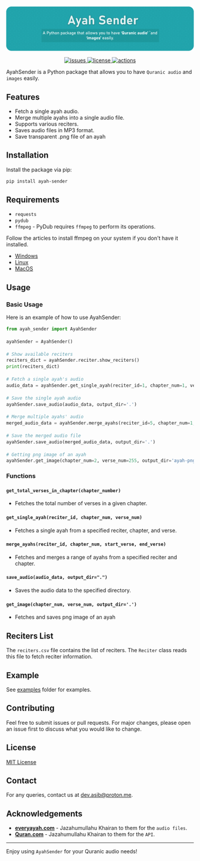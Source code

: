 <p align="center">
  <img alt="" style="{max-height: 50px}" src="./img/ayah-sender-v0.1.6.png">
</p>

<p align="center">
    <a href="https://img.shields.io/github/issues/codewithasib/ayah-sender">
        <img alt="issues" src="https://img.shields.io/github/issues/codewithasib/ayah-sender">
    </a>
    <a href="https://img.shields.io/github/license/codewithasib/ayah-sender">
        <img alt="license" src="https://img.shields.io/github/license/codewithasib/ayah-sender">
    </a>
        <a href="https://github.com/codewithasib/ayah-sender/actions/workflows/python-publish.yml">
        <img alt="actions" src="https://github.com/codewithasib/ayah-sender/actions/workflows/python-publish.yml/badge.svg">
    </a>
</p>


AyahSender is a Python package that allows you to have `Quranic audio` and `images` easily.

## Features

- Fetch a single ayah audio.
- Merge multiple ayahs into a single audio file.
- Supports various reciters.
- Saves audio files in MP3 format.
- Save transparent .png file of an ayah

## Installation

Install the package via pip:

```bash
pip install ayah-sender
```

## Requirements

- `requests`
- `pydub`
- `ffmpeg` - PyDub requires `ffmpeg` to perform its operations. 

Follow the articles to install ffmpeg on your system if you don't have it installed.

- [Windows](https://www.geeksforgeeks.org/how-to-install-ffmpeg-on-windows/)
- [Linux](https://www.geeksforgeeks.org/how-to-install-ffmpeg-in-linux/)
- [MacOS](https://phoenixnap.com/kb/ffmpeg-mac)

## Usage

### Basic Usage

Here is an example of how to use AyahSender:

```python
from ayah_sender import AyahSender

ayahSender = AyahSender()

# Show available reciters
reciters_dict = ayahSender.reciter.show_reciters()
print(reciters_dict)

# Fetch a single ayah's audio
audio_data = ayahSender.get_single_ayah(reciter_id=1, chapter_num=1, verse_num=1)

# Save the single ayah audio
ayahSender.save_audio(audio_data, output_dir='.')

# Merge multiple ayahs' audio
merged_audio_data = ayahSender.merge_ayahs(reciter_id=5, chapter_num=1, start_verse=1, end_verse=5)

# Save the merged audio file
ayahSender.save_audio(merged_audio_data, output_dir='.')

# Getting png image of an ayah
ayahSender.get_image(chapter_num=2, verse_num=255, output_dir='ayah-png')
```

### Functions

#### `get_total_verses_in_chapter(chapter_number)`

- Fetches the total number of verses in a given chapter.

#### `get_single_ayah(reciter_id, chapter_num, verse_num)`

- Fetches a single ayah from a specified reciter, chapter, and verse.

#### `merge_ayahs(reciter_id, chapter_num, start_verse, end_verse)`

- Fetches and merges a range of ayahs from a specified reciter and chapter.

#### `save_audio(audio_data, output_dir=".")`

- Saves the audio data to the specified directory.

#### `get_image(chapter_num, verse_num, output_dir='.')`

- Fetches and saves png image of an ayah

## Reciters List

The `reciters.csv` file contains the list of reciters. The `Reciter` class reads this file to fetch reciter information.

## Example

See [examples](examples) folder for examples.

## Contributing

Feel free to submit issues or pull requests. For major changes, please open an issue first to discuss what you would like to change.

## License

[MIT License](LICENSE)

## Contact

For any queries, contact us at [dev.asib@proton.me](mailto:dev.asib@proton.me).

## Acknowledgements

- [**everyayah.com**](https://everyayah.com/)   - Jazahumullahu Khairan to them for the `audio files`.
- [**Quran.com**](https://quran.com/)  - Jazahumullahu Khairan to them for the `API`.

---

Enjoy using `AyahSender` for your Quranic audio needs!
